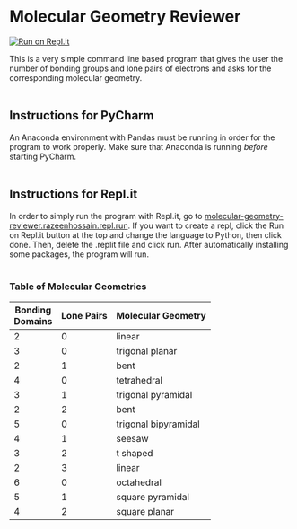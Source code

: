 # Molecular Geometry Reviewer
[![Run on Repl.it](https://repl.it/badge/github/RazeenHossain/Molecular-Geometry-Reviewer)](https://repl.it/github/RazeenHossain/Molecular-Geometry-Reviewer)

This is a very simple command line based program that gives the user the number of bonding groups and lone pairs of electrons and asks for the corresponding molecular geometry.
<br><br>
## Instructions for PyCharm
An Anaconda environment with Pandas must be running in order for the program to work properly. Make sure that Anaconda is running _before_ starting PyCharm.
<br><br>
## Instructions for Repl.it
In order to simply run the program with Repl.it, go to [molecular-geometry-reviewer.razeenhossain.repl.run](https://molecular-geometry-reviewer.razeenhossain.repl.run/). If you want to create a repl, click the Run on Repl.it button at the top and change the language to Python, then click done. Then, delete the .replit file and click run. After automatically installing some packages, the program will run.
<br><br>
### Table of Molecular Geometries
| Bonding <br> Domains | Lone Pairs | Molecular Geometry |
|-|-|-|
| 2 | 0 | linear |
| 3 | 0 | trigonal planar |
| 2 | 1 | bent |
| 4 | 0 | tetrahedral |
| 3 | 1 | trigonal pyramidal |
| 2 | 2 | bent |
| 5 | 0 | trigonal bipyramidal |
| 4 | 1 | seesaw |
| 3 | 2 | t shaped |
| 2 | 3 | linear |
| 6 | 0 | octahedral |
| 5 | 1 | square pyramidal |
| 4 | 2 | square planar |
